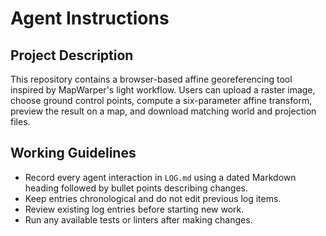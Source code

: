 # Agent Instructions

## Project Description
This repository contains a browser-based affine georeferencing tool inspired by MapWarper's light workflow.
Users can upload a raster image, choose ground control points, compute a six-parameter affine transform,
preview the result on a map, and download matching world and projection files.

## Working Guidelines
- Record every agent interaction in `LOG.md` using a dated Markdown heading followed by bullet points describing changes.
- Keep entries chronological and do not edit previous log items.
- Review existing log entries before starting new work.
- Run any available tests or linters after making changes.
